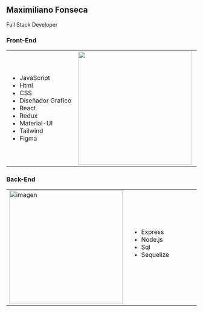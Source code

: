 
<div>
 <div> <h2>Maximiliano Fonseca</h2><p>Full Stack Developer</p>
    
  </div>
  
 <h3>Front-End</h3>
 <div>
  <table>
    <tr>
      <td width="320">
       <ul >
  <li>JavaScript</li>
  <li>Html</li>
  <li>CSS</li>
  <li>Diseñador Grafico</li>
  <li>React</li>
  <li>Redux</li>
  <li>Material-UI</li>
  <li>Tailwind</li>
  <li>Figma</li>
      
</ul> 
      </td>
      <td width="320">
        <img src="https://outsourcing.team/wp-content/uploads/2019/01/Navyki-Front-End-razrabotchika.jpg" alt="" width="300" />
      </td>
    </tr>
  </table>
</div>
 <h3>Back-End</h3>
 <div>
  <table>
    <tr>
      <td width="320">
        <img src="https://media.proglib.io/posts/2019/11/03/c236c35c960c7016e0d785b0558026c4.png" alt="imagen" width="300" />
      </td>
      <td width="320">
         <ul>
          <li>Express</li>
          <li>Node.js</li>
          <li>Sql</li>
          <li>Sequelize</li>
         <br>
         </ul>
      </td>
    </tr>
  </table>
</div>
</div>





